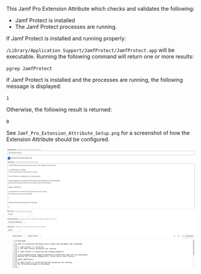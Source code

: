 This Jamf Pro Extension Attribute which checks and validates the following:

* Jamf Protect is installed
* The Jamf Protect processes are running.

If Jamf Protect is installed and running properly:

`/Library/Application Support/JamfProtect/JamfProtect.app` will be executable.
Running the following command will return one or more results:

`pgrep JamfProtect`

If Jamf Protect is installed and the processes are running, 
the following message is displayed:

`1`

Otherwise, the following result is returned:

`0`


See `Jamf_Pro_Extension_Attribute_Setup.png` for a screenshot of how the Extension Attribute should be configured.

![Jamf_Pro_Extension_Attribute_Setup.png](Jamf_Pro_Extension_Attribute_Setup.png)
